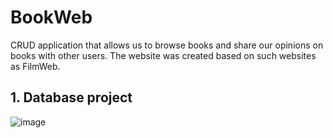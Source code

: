 # BookWeb
CRUD application that allows us to browse books and share our opinions on books with other users. The website was created based on such websites as FilmWeb.


## 1. Database project
![image](https://user-images.githubusercontent.com/93988101/230216865-6db3bb0b-5a3b-43e8-94f7-d69405e4a194.png)

